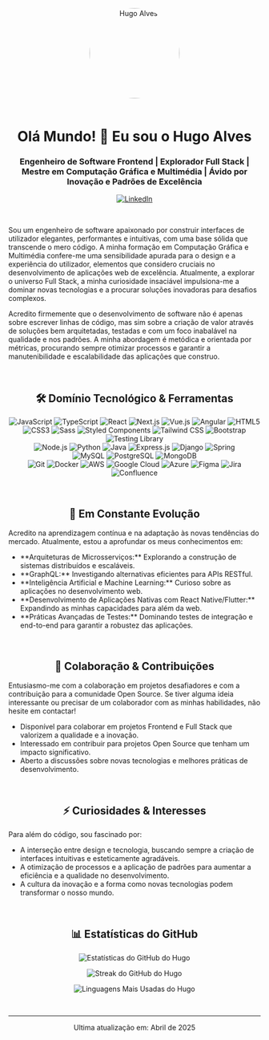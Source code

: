 <p align="center">
  <a href="https://github.com/HugoAlves" target="_blank">
    <img src="https://media.licdn.com/dms/image/v2/C4D03AQH627iUDN0tug/profile-displayphoto-shrink_200_200/profile-displayphoto-shrink_200_200/0/1649782543954?e=1749686400&v=beta&t=l1kSilrbUpEmgSp_PKtB4JrnQLEN1nMqNBPije8NpE8" alt="Hugo Alves" width="180" style="border-radius: 50%; margin-bottom: 20px;">
  </a>
</p>

<h1 align="center">Olá Mundo! 👋 Eu sou o Hugo Alves</h1>
<h3 align="center">Engenheiro de Software Frontend | Explorador Full Stack | Mestre em Computação Gráfica e Multimédia | Ávido por Inovação e Padrões de Excelência</h3>

<p align="center">
  <a href="https://www.linkedin.com/in/hugomiguelalves/" target="_blank">
    <img src="https://img.shields.io/badge/LinkedIn-0077B5?style=for-the-badge&logo=linkedin&logoColor=white" alt="LinkedIn">
  </a>
  </p>

<br>

<p>
Sou um engenheiro de software apaixonado por construir interfaces de utilizador elegantes, performantes e intuitivas, com uma base sólida que transcende o mero código. A minha formação em Computação Gráfica e Multimédia confere-me uma sensibilidade apurada para o design e a experiência do utilizador, elementos que considero cruciais no desenvolvimento de aplicações web de excelência. Atualmente, a explorar o universo Full Stack, a minha curiosidade insaciável impulsiona-me a dominar novas tecnologias e a procurar soluções inovadoras para desafios complexos.
</p>

<p>
Acredito firmemente que o desenvolvimento de software não é apenas sobre escrever linhas de código, mas sim sobre a criação de valor através de soluções bem arquitetadas, testadas e com um foco inabalável na qualidade e nos padrões. A minha abordagem é metódica e orientada por métricas, procurando sempre otimizar processos e garantir a manutenibilidade e escalabilidade das aplicações que construo.
</p>

<br>

<h2 align="center">🛠️ Domínio Tecnológico & Ferramentas</h2>

<p align="center">
  <img src="https://img.shields.io/badge/JavaScript-F7DF1E?style=for-the-badge&logo=javascript&logoColor=black" alt="JavaScript">
  <img src="https://img.shields.io/badge/TypeScript-007ACC?style=for-the-badge&logo=typescript&logoColor=white" alt="TypeScript">
  <img src="https://img.shields.io/badge/React-61DAFB?style=for-the-badge&logo=react&logoColor=white" alt="React">
  <img src="https://img.shields.io/badge/Next.js-000000?style=for-the-badge&logo=nextdotjs&logoColor=white" alt="Next.js">
  <img src="https://img.shields.io/badge/Vue.js-42B883?style=for-the-badge&logo=vue.js&logoColor=white" alt="Vue.js"> 
  <img src="https://img.shields.io/badge/Angular-%23DD0031.svg?style=for-the-badge&logo=angular&logoColor=white" alt="Angular"> 
  <img src="https://img.shields.io/badge/HTML5-E34F26?style=for-the-badge&logo=html5&logoColor=white" alt="HTML5">
  <img src="https://img.shields.io/badge/CSS3-1572B6?style=for-the-badge&logo=css3&logoColor=white" alt="CSS3">
  <img src="https://img.shields.io/badge/Sass-CC6699?style=for-the-badge&logo=sass&logoColor=white" alt="Sass">
  <img src="https://img.shields.io/badge/Styled_Components-DB7093?style=for-the-badge&logo=styled-components&logoColor=white" alt="Styled Components">
  <img src="https://img.shields.io/badge/Tailwind_CSS-38B2AC?style=for-the-badge&logo=tailwind-css&logoColor=white" alt="Tailwind CSS">
  <img src="https://img.shields.io/badge/Bootstrap-563D7C?style=for-the-badge&logo=bootstrap&logoColor=white" alt="Bootstrap">
  <img src="https://img.shields.io/badge/Testing_Library-61DAFB?style=for-the-badge&logo=testing-library&logoColor=white" alt="Testing Library">

  <br>

  <img src="https://img.shields.io/badge/Node.js-339933?style=for-the-badge&logo=nodedotjs&logoColor=white" alt="Node.js">
  <img src="https://img.shields.io/badge/Python-3776AB?style=for-the-badge&logo=python&logoColor=white" alt="Python">
  <img src="https://img.shields.io/badge/Java-%23ED8B00.svg?style=for-the-badge&logo=java&logoColor=white" alt="Java">
  <img src="https://img.shields.io/badge/Express.js-%23000000.svg?style=for-the-badge&logo=express&logoColor=white" alt="Express.js">
  <img src="https://img.shields.io/badge/Django-%23092E20.svg?style=for-the-badge&logo=django&logoColor=white" alt="Django">
  <img src="https://img.shields.io/badge/Spring-6DB33F?style=for-the-badge&logo=spring&logoColor=white" alt="Spring">

  <br>

  <img src="https://img.shields.io/badge/MySQL-4479A1?style=for-the-badge&logo=mysql&logoColor=white" alt="MySQL">
  <img src="https://img.shields.io/badge/PostgreSQL-%23316192.svg?style=for-the-badge&logo=postgresql&logoColor=white" alt="PostgreSQL">
  <img src="https://img.shields.io/badge/MongoDB-%234EA94B.svg?style=for-the-badge&logo=mongodb&logoColor=white" alt="MongoDB">

  <br>

  <img src="https://img.shields.io/badge/Git-F05032?style=for-the-badge&logo=git&logoColor=white" alt="Git">
  <img src="https://img.shields.io/badge/Docker-2496ED?style=for-the-badge&logo=docker&logoColor=white" alt="Docker">
  <img src="https://img.shields.io/badge/AWS-%23FF9900.svg?style=for-the-badge&logo=amazon-aws&logoColor=white" alt="AWS">
  <img src="https://img.shields.io/badge/Google_Cloud-%234285F4.svg?style=for-the-badge&logo=google-cloud&logoColor=white" alt="Google Cloud">
  <img src="https://img.shields.io/badge/Azure-%230078D4.svg?style=for-the-badge&logo=microsoft-azure&logoColor=white" alt="Azure">
  <img src="https://img.shields.io/badge/Figma-F24E1E?style=for-the-badge&logo=figma&logoColor=white" alt="Figma">
  <img src="https://img.shields.io/badge/Jira-0052CC?style=for-the-badge&logo=jira&logoColor=white" alt="Jira">
  <img src="https://img.shields.io/badge/Confluence-172B4D?style=for-the-badge&logo=confluence&logoColor=white" alt="Confluence">
</p>

<br>

<h2 align="center">🌱 Em Constante Evolução</h2>

<p>
Acredito na aprendizagem contínua e na adaptação às novas tendências do mercado. Atualmente, estou a aprofundar os meus conhecimentos em:
</p>

<ul>
  <li>**Arquiteturas de Microsserviços:** Explorando a construção de sistemas distribuídos e escaláveis.</li>
  <li>**GraphQL:** Investigando alternativas eficientes para APIs RESTful.</li>
  <li>**Inteligência Artificial e Machine Learning:** Curioso sobre as aplicações no desenvolvimento web.</li>
  <li>**Desenvolvimento de Aplicações Nativas com React Native/Flutter:** Expandindo as minhas capacidades para além da web.</li>
  <li>**Práticas Avançadas de Testes:** Dominando testes de integração e end-to-end para garantir a robustez das aplicações.</li>
</ul>

<br>

<h2 align="center">🤝 Colaboração & Contribuições</h2>

<p>
Entusiasmo-me com a colaboração em projetos desafiadores e com a contribuição para a comunidade Open Source. Se tiver alguma ideia interessante ou precisar de um colaborador com as minhas habilidades, não hesite em contactar!
</p>

<ul>
  <li>Disponível para colaborar em projetos Frontend e Full Stack que valorizem a qualidade e a inovação.</li>
  <li>Interessado em contribuir para projetos Open Source que tenham um impacto significativo.</li>
  <li>Aberto a discussões sobre novas tecnologias e melhores práticas de desenvolvimento.</li>
</ul>

<br>

<h2 align="center">⚡ Curiosidades & Interesses</h2>

<p>
Para além do código, sou fascinado por:
</p>

<ul>
  <li>A interseção entre design e tecnologia, buscando sempre a criação de interfaces intuitivas e esteticamente agradáveis.</li>
  <li>A otimização de processos e a aplicação de padrões para aumentar a eficiência e a qualidade no desenvolvimento.</li>
  <li>A cultura da inovação e a forma como novas tecnologias podem transformar o nosso mundo.</li>
</ul>

<br>

<h2 align="center">📊 Estatísticas do GitHub</h2>

<p align="center">
  <img src="https://github-readme-stats.vercel.app/api?username=leugiMoguH&show_icons=true&theme=radical" alt="Estatísticas do GitHub do Hugo" />
</p>

<p align="center">
  <img src="https://github-readme-streak-stats.herokuapp.com/?username=leugiMoguH&theme=radical" alt="Streak do GitHub do Hugo" />
</p>

<p align="center">
  <img src="https://github-readme-languages.vercel.app/api/top-langs/?username=leugiMoguH&layout=compact&theme=radical" alt="Linguagens Mais Usadas do Hugo" />
</p>

<br>

<hr>

<p align="center">
  Ultima atualização em: Abril de 2025
</p>
